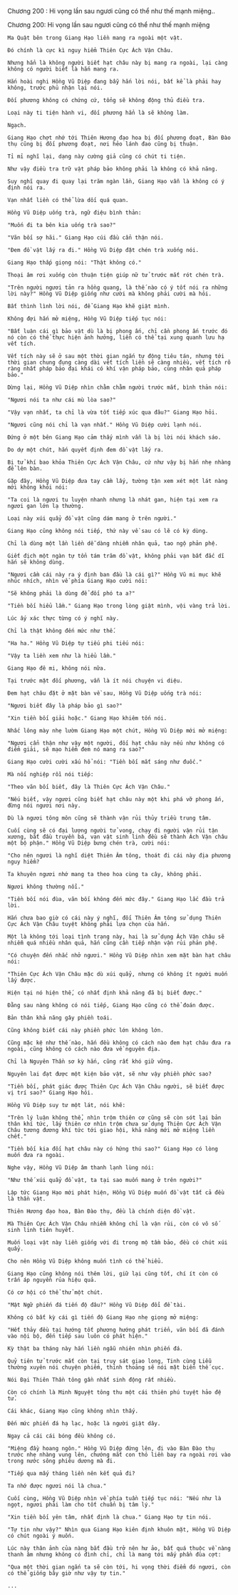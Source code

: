 




Chương 200 : Hi vọng lần sau ngươi cũng có thể như thế mạnh miệng..


Chương 200: Hi vọng lần sau ngươi cũng có thể như thế mạnh miệng

	Ma Quật bên trong Giang Hạo liền mang ra ngoài một vật.

	Đó chính là cực kì nguy hiểm Thiên Cực Ách Vận Châu.

	Nhưng hẳn là không người biết hạt châu này bị mang ra ngoài, lại càng không có người biết là hắn mang ra.

	Hắn hoài nghi Hồng Vũ Diệp đang bẫy hắn lời nói, bất kể là phải hay không, trước phủ nhận lại nói.

	Đối phương không có chứng cứ, tổng sẽ không động thủ điều tra.

	Loại này ti tiện hành vi, đối phương hẳn là sẽ không làm.

	Ngạch.

	Giang Hạo chợt nhớ tới Thiên Hương đạo hoa bị đối phương đoạt, Bàn Đào thụ cũng bị đối phương đoạt, nơi hẻo lánh đao cũng bị thuận.

	Tỉ mỉ nghĩ lại, dạng này cường giả cũng có chút ti tiện.

	Như vậy điều tra trữ vật pháp bảo không phải là không có khả năng.

	Suy nghĩ quay đi quay lại trăm ngàn lần, Giang Hạo vẫn là không có ý định nói ra.

	Vạn nhất liền có thể lừa dối quá quan.

	Hồng Vũ Diệp uống trà, ngữ điệu bình thản:

	"Muốn đi ta bên kia uống trà sao?"

	"Vãn bối sợ hãi." Giang Hạo cúi đầu cẩn thận nói.

	"Đem đồ vật lấy ra đi." Hồng Vũ Diệp đặt chén trà xuống nói.

	Giang Hạo thấp giọng nói: "Thật không có."

	Thoại âm rơi xuống còn thuận tiện giúp nữ tử trước mắt rót chén trà.

	"Trên người ngươi tản ra hồng quang, là thế nào có ý tốt nói ra những lời này?" Hồng Vũ Diệp giống như cười mà không phải cười mà hỏi.

	Bất thình lình lời nói, để Giang Hạo khẽ giật mình.

	Không đợi hắn mở miệng, Hồng Vũ Diệp tiếp tục nói:

	"Bất luận cái gì bảo vật dù là bị phong ấn, chỉ cần phong ấn trước đó nó còn có thể thực hiện ảnh hưởng, liền có thể tại xung quanh lưu hạ vết tích.

	Vết tích này sẽ ở sau một thời gian ngắn tự động tiêu tán, nhưng tới thời gian chung đụng càng dài vết tích liền sẽ càng nhiều, vết tích rõ ràng nhất pháp bảo đại khái có khí vận pháp bảo, cùng nhân quả pháp bảo."

	Dừng lại, Hồng Vũ Diệp nhìn chằm chằm người trước mắt, bình thản nói:

	"Ngươi nói ta như cái mù lòa sao?"

	"Vậy vạn nhất, ta chỉ là vừa tốt tiếp xúc qua đâu?" Giang Hạo hỏi.

	"Ngươi cũng nói chỉ là vạn nhất." Hồng Vũ Diệp cười lạnh nói.

	Đứng ở một bên Giang Hạo cảm thấy mình vẫn là bị lời nói khách sáo.

	Do dự một chút, hắn quyết định đem đồ vật lấy ra.

	Bị tử khí bao khỏa Thiên Cực Ách Vận Châu, cứ như vậy bị hắn nhẹ nhàng để lên bàn.

	Gặp đây, Hồng Vũ Diệp đưa tay cầm lấy, tường tận xem xét một lát nàng mới không khỏi nói:

	"Ta coi là ngươi tu luyện nhanh nhưng là nhát gan, hiện tại xem ra ngươi gan lớn lạ thường.

	Loại này xúi quẩy đồ vật cũng dám mang ở trên người."

	Giang Hạo cũng không nói tiếp, thứ này về sau có lẽ có kỳ dùng.

	Chỉ là dùng một lần liền dễ dàng nhiễm nhân quả, tao ngộ phản phệ.

	Giết địch một ngàn tự tổn tám trăm đồ vật, không phải vạn bất đắc dĩ hắn sẽ không dùng.

	"Ngươi cầm cái này ra ý định ban đầu là cái gì?" Hồng Vũ mi mục khẽ nhúc nhích, nhìn về phía Giang Hạo cười nói:

	"Sẽ không phải là dùng để đối phó ta a?"

	"Tiền bối hiểu lầm." Giang Hạo trong lòng giật mình, vội vàng trả lời.

	Lúc ấy xác thực từng có ý nghĩ này.

	Chỉ là thật không đến mức như thế.

	"Ha ha." Hồng Vũ Diệp tự tiếu phi tiếu nói:

	"Vậy ta liền xem như là hiểu lầm."

	Giang Hạo đê mi, không nói nữa.

	Tại trước mặt đối phương, vẫn là ít nói chuyện vi diệu.

	Đem hạt châu đặt ở mặt bàn về sau, Hồng Vũ Diệp uống trà nói:

	"Ngươi biết đây là pháp bảo gì sao?"

	"Xin tiền bối giải hoặc." Giang Hạo khiêm tốn nói.

	Nhấc lông mày nhẹ lườm Giang Hạo một chút, Hồng Vũ Diệp mới mở miệng:

	"Ngươi cẩn thận như vậy một người, đối hạt châu này nếu như không có điểm giải, sẽ mạo hiểm đem nó mang ra sao?"

	Giang Hạo cười cười xấu hổ nói: "Tiền bối mắt sáng như đuốc."

	Mà nối nghiệp rồi nói tiếp:

	"Theo vãn bối biết, đây là Thiên Cực Ách Vận Châu."

	"Nếu biết, vậy ngươi cũng biết hạt châu này một khi phá vỡ phong ấn, đừng nói ngươi nơi này.

	Dù là ngươi tông môn cũng sẽ thành vận rủi thủy triều trung tâm.

	Cuối cùng sẽ có đại lượng người tử vong, chạy đi người vận rủi tận xương, bắt đầu truyền bá, vạn vật sinh linh đều sẽ thành Ách Vận châu một bộ phận." Hồng Vũ Diệp bưng chén trà, cười nói:

	"Cho nên ngươi là nghĩ diệt Thiên Âm tông, thoát đi cái này địa phương nguy hiểm?

	Ta khuyên ngươi nhớ mang ta theo hoa cùng ta cây, không phải.

	Ngươi không thường nổi."

	"Tiền bối nói đùa, vãn bối không đến mức đây." Giang Hạo lắc đầu trả lời.

	Hắn chưa bao giờ có cái này ý nghĩ, đối Thiên Âm tông sử dụng Thiên Cực Ách Vận Châu tuyệt không phải lựa chọn của hắn.

	Một là không tới loại tình trạng này, hai là sử dụng Ách Vận châu sẽ nhiễm quá nhiều nhân quả, hắn cũng cần tiếp nhận vận rủi phản phệ.

	"Có chuyện đến nhắc nhở ngươi." Hồng Vũ Diệp nhìn xem mặt bàn hạt châu nói:

	"Thiên Cực Ách Vận Châu mặc dù xúi quẩy, nhưng có không ít người muốn lấy được.

	Hiện tại nó hiện thế, có nhất định khả năng đã bị biết được."

	Đằng sau nàng không có nói tiếp, Giang Hạo cũng có thể đoán được.

	Bản thân khả năng gây phiền toái.

	Cũng không biết cái này phiền phức lớn không lớn.

	Cũng mặc kệ như thế nào, hắn đều không có cách nào đem hạt châu đưa ra ngoài, cũng không có cách nào đưa về nguyên địa.

	Chỉ là Nguyên Thần sơ kỳ hắn, cũng rất khó giữ vững.

	Nguyên lai đạt được một kiện bảo vật, sẽ như vậy phiền phức sao?

	"Tiền bối, phát giác được Thiên Cực Ách Vận Châu người, sẽ biết được vị trí sao?" Giang Hạo hỏi.

	Hồng Vũ Diệp suy tư một lát, nói khẽ:

	"Trên lý luận không thể, nhìn trộm thiên cơ cũng sẽ còn sót lại bản thân khí tức, lấy thiên cơ nhìn trộm chưa sử dụng Thiên Cực Ách Vận Châu tương đương khí tức tới giao hội, khả năng mới mở miệng liền chết."

	"Tiền bối kia đối hạt châu này có hứng thú sao?" Giang Hạo có lòng muốn đưa ra ngoài.

	Nghe vậy, Hồng Vũ Diệp âm thanh lạnh lùng nói:

	"Như thế xúi quẩy đồ vật, ta tại sao muốn mang ở trên người?"

	Lập tức Giang Hạo mới phát hiện, Hồng Vũ Diệp muốn đồ vật tất cả đều là thần vật.

	Thiên Hương đạo hoa, Bàn Đào thụ, đều là chính diện đồ vật.

	Mà Thiên Cực Ách Vận Châu nhiễm không chỉ là vận rủi, còn có vô số sinh linh tiên huyết.

	Muốn loại vật này liền giống với đi trong mộ tầm bảo, đều có chút xúi quẩy.

	Cho nên Hồng Vũ Diệp không muốn tình có thể hiểu.

	Giang Hạo cũng không nói thêm lời, giữ lại cũng tốt, chí ít còn có trấn áp nguyền rủa hiệu quả.

	Có cơ hội có thể thử một chút.

	"Mật Ngữ phiến đá tiến độ đâu?" Hồng Vũ Diệp đổi đề tài.

	Không có bất kỳ cái gì tiến độ Giang Hạo nhẹ giọng mở miệng:

	"Hết thảy đều tại hướng tốt phương hướng phát triển, vãn bối đã đánh vào nội bộ, đến tiếp sau luôn có phát hiện."

	Kỳ thật ba tháng này hắn liền ngẫu nhiên nhìn phiến đá.

	Quỷ tiên tử trước mắt còn tại truy sát giao long, Tinh cùng Liễu thường xuyên nói chuyện phiếm, thỉnh thoảng sẽ nói mặt biển thế cục.

	Nói Đại Thiên Thần tông gần nhất sinh động rất nhiều.

	Còn có chính là Minh Nguyệt tông thu một cái thiên phú tuyệt hảo đệ tử.

	Cái khác, Giang Hạo cũng không nhìn thấy.

	Đến mức phiến đá hạ lạc, hoặc là người giật dây.

	Ngay cả cái cái bóng đều không có.

	"Miệng đầy hoang ngôn." Hồng Vũ Diệp đứng lên, đi vào Bàn Đào thụ trước nhẹ nhàng vung lên, chướng mắt con thỏ liền bay ra ngoài rơi vào trong nước sông phiêu dương mà đi.

	"Tiếp qua mấy tháng liền nên kết quả đi?

	Ta nhớ được ngươi nói là chua."

	Cuối cùng, Hồng Vũ Diệp nhìn về phía tuần tiếp tục nói: "Nếu như là ngọt, ngươi phải làm cho tốt chuẩn bị tâm lý."

	"Xin tiền bối yên tâm, nhất định là chua." Giang Hạo tự tin nói.

	"Tự tin như vậy?" Nhìn qua Giang Hạo kiên định khuôn mặt, Hồng Vũ Diệp có chút ngoài ý muốn.

	Lúc này thân ảnh của nàng bắt đầu trở nên hư ảo, bất quá thuộc về nàng thanh âm nhưng không có đình chỉ, chỉ là mang tới mấy phần đùa cợt:

	"Qua một thời gian ngắn ta sẽ còn tới, hi vọng thời điểm đó ngươi, còn có thể giống bây giờ như vậy tự tin."

	...




